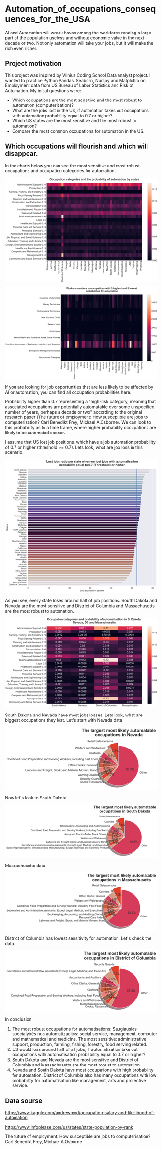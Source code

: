 # Automation_of_occupations_consequences_for_the_USA

AI and Automation will wreak havoc among the workforce rending a large part of the population useless and without economic value in the next decade or two. Not only automation will take your jobs, but it will make the rich even richer.

## Project motivation

This project was inspired by Vilnius Coding School Data analyst project. I wanted to practice Python Pandas, Seaborn, Numpy and Matplotlib on Employment data from US Bureau of Labor Statistics and Risk of Automation. My initial questions were:

* Which occupations are the most sensitive and the most robust to automation (computerization)?
* What are the jobs lost in the US, if automation takes out occupations with automation probability equal to 0.7 or higher?
* Which US states are the most sensitive and the most robust to automation?
* Compare the most common occupations for automation in the US.

## Which occupations will flourish and which will disappear.

In the charts below you can see the most sensitive and most robust occupations and occupation categories for automation.

![name1](https://github.com/gadolinis/Automation_of_occupations_consequences_for_the_USA/blob/master/img/general_Occupation%20categories%20and%20the%20probability%20of%20automation%20by%20states.png)

![name2](https://github.com/gadolinis/Automation_of_occupations_consequences_for_the_USA/blob/master/img/general_Workers%20numbers%20in%20occupations%20with%205%20highest%20and%205%20lowest%20probabilities%20for%20automation.png)

If you are looking for job opportunities that are less likely to be affected by AI or automation, you can find all occupation probabilities here.

Probability higher than 0.7 representing a "high-risk category, meaning that associated occupations are potentially automatable over some unspecified number of years, perhaps a decade or two" according to the original research paper (The future of employment: How susceptible are jobs to computerisation? Carl Benedikt Frey, Michael A.Osborne). We can look to this probability as to a time frame, where higher probability occupations are likely to be automated sooner.

I assume that US lost job positions, which have a job automation probability of 0.7 or higher (threshold >= 0.7). Lets look, what are job loss in this scenario.

![name4](https://github.com/gadolinis/Automation_of_occupations_consequences_for_the_USA/blob/master/img/general_Lost%20jobs%20ratio%20per%20state%20when%20we%20lost%20jobs%20with%20automatisation%20probability%20equal%20to%200.7%20(Threshold)%20or%20higher.png)

As you see, every state loses around half of job positions. South Dakota and Nevada are the most sensitive and District of Columbia and Massachusetts are the most robust to automation.

![name5](https://github.com/gadolinis/Automation_of_occupations_consequences_for_the_USA/blob/master/img/general_Occupation%20categories%20and%20probability%20of%20automatisation%20in%20S.%20Dakota%2C%20Nevada%2C%20DC%20and%20Massachusetts.png)

South Dakota and Nevada have most jobs losses. Lets look, what are biggest occupations they lost. Let's start with Nevada data

![name8](https://github.com/gadolinis/Automation_of_occupations_consequences_for_the_USA/blob/master/img/general_The%20largest%20most%20likely%20automatable%20occupations%20in%20Nevada.png)

Now let's look to South Dakota

![name9](https://github.com/gadolinis/Automation_of_occupations_consequences_for_the_USA/blob/master/img/general_The%20largest%20most%20likely%20automatable%20occupations%20in%20South%20Dakota.png)

Massachusetts data

![name7](https://github.com/gadolinis/Automation_of_occupations_consequences_for_the_USA/blob/master/img/general_The%20largest%20most%20likely%20automatable%20occupations%20in%20Massachusetts.png)

District of Columbia has lowest sensitivity for automation. Let's check the data.

![name6](https://github.com/gadolinis/Automation_of_occupations_consequences_for_the_USA/blob/master/img/general_The%20largest%20most%20likely%20automatable%20occupations%20in%20District%20of%20Columbia.png)

In conclusion
1. The most robust occupations for automatisations: Saugiausios specialybės nuo automatizacijos: social service, management, computer and mathematical and medicine. The most sensitive: administrative support, production, farming, fishing, forestry, food serving related.
2. US would loss around half of all jobs, if automatisation take out occupations with automatisation probability equal to 0.7 or higher?
3. South Dakota and Nevada are the most sensitive and District of Columbia and Massachusetts are the most robust to automation.
4. Nevada and South Dakota have most occupations with high probability for automation. District of Columbia also has many occupations with low probability for automatisation like management, arts and protective service.

## Data sourse

https://www.kaggle.com/andrewmvd/occupation-salary-and-likelihood-of-automation

https://www.infoplease.com/us/states/state-population-by-rank

The future of employment: How susceptible are jobs to computerisation? Carl Benedikt Frey, Michael A.Osborne


